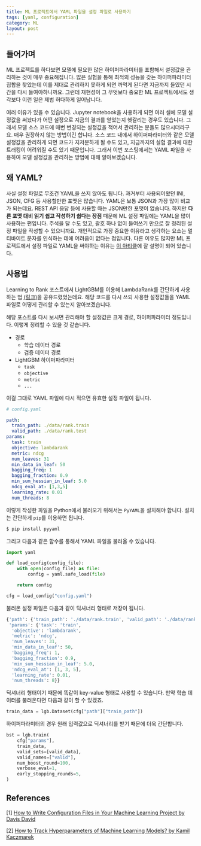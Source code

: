```yaml
---
title: ML 프로젝트에서 YAML 파일을 설정 파일로 사용하기
tags: [yaml, configuration]
category: ML
layout: post
---
```



<!--more-->

## 들어가며

ML 프로젝트를 하다보면 모델에 필요한 많은 하이퍼파라미터를 포함해서 설정값을 관리하는 것이 매우 중요해집니다.
많은 실험을 통해 최적의 성능을 갖는 하이퍼파라미터 집합을 찾았는데 이를 제대로 관리하지 못하게 되면 까먹게 된다면 지금까지 들였던 시간을 다시 들여야하니까요.
그런데 재현성이 그 무엇보다 중요한 ML 프로젝트에서도 생각보다 이런 일은 제법 허다하게 일어납니다.

여러 이유가 있을 수 있습니다. 
Jupyter notebook을 사용하게 되면 여러 셀에 모델 설정값을 써놨다가 어떤 설정으로 지금의 결과를 얻었는지 헷갈리는 경우도 있습니다.
그래서 모델 소스 코드에 매번 변경되는 설정값을 적어서 관리하는 분들도 많으시더라구요.
매우 권장하지 않는 방법이긴 합니다.
소스 코드 내에서 하이퍼파라미터와 같은 모델 설정값을 관리하게 되면 코드가 지저분하게 될 수도 있고, 지금까지의 실험 결과에 대한 트래킹이 어려워질 수도 있기 때문입니다.
그래서 이번 포스팅에서는 YAML 파일을 사용하여 모델 설정값을 관리하는 방법에 대해 알아보겠습니다.

## 왜 YAML?

사실 설정 파일로 무조건 YAML을 쓰지 않아도 됩니다.
과거부터 사용되어왔던 INI, JSON, CFG 등 사용할만한 포맷은 많습니다.
YAML은 보통 JSON과 가장 많이 비교가 되는데요.
REST API 응답 등에 사용할 때는 JSON만한 포맷이 없습니다.
하지만 **다른 포맷 대비 읽기 쉽고 작성하기 쉽다는 장점** 때문에 ML 설정 파일에는 YAML을 많이 사용하는 편입니다.
주석을 달 수도 있고, 괄호 하나 없이 들여쓰기 만으로 잘 정리된 설정 파일을 작성할 수 있으니까요.
개인적으로 가장 중요한 이유라고 생각하는 요소는 멀티바이트 문자를 인식하는 데에 어려움이 없다는 점입니다.
다른 이유도 많지만 ML 프로젝트에서 설정 파일로 YAML을 써야하는 이유는 [이 아티클](https://towardsdatascience.com/5-reasons-to-use-yaml-files-in-your-machine-learning-projects-d4c7b9650f27)에 잘 설명이 되어 있습니다.

## 사용법

Learning to Rank 포스트에서 LightGBM를 이용해 LambdaRank를 간단하게 사용하는 법 [(링크)](http://otzslayer.github.io/ml/2022/02/13/learning-to-rank.html#ltr-using-lightgbm-lambdarank)을 공유드렸었는데요.
해당 코드를 다시 쓰되 사용한 설정값들을 YAML 파일로 어떻게 관리할 수 있는지 알아보겠습니다.

해당 포스트를 다시 보시면 관리해야 할 설정값은 크게 경로, 하이퍼파라미터 정도입니다.
이렇게 정리할 수 있을 것 같습니다.

- 경로
  - 학습 데이터 경로
  - 검증 데이터 경로
- LightGBM 하이퍼파라미터
  - `task`
  - `objective`
  - `metric`
  - `...`

이걸 그대로 YAML 파일에 다시 적으면 유효한 설정 파일이 됩니다.

```yaml
# config.yaml

path:
  train_path: ./data/rank.train
  valid_path: ./data/rank.test
params:
  task: train
  objective: lambdarank
  metric: ndcg
  num_leaves: 31
  min_data_in_leaf: 50
  bagging_freq: 1
  bagging_fraction: 0.9
  min_sum_hessian_in_leaf: 5.0
  ndcg_eval_at: [1,3,5]
  learning_rate: 0.01
  num_threads: 8
```

이렇게 작성한 파일을 Python에서 불러오기 위해서는 `PyYAML`을 설치해야 합니다.
설치는 간단하게 `pip`를 이용하면 됩니다.

```bash
$ pip install pyyaml
```

그리고 다음과 같은 함수를 통해서 YAML 파일을 불러올 수 있습니다.

```python
import yaml

def load_config(config_file):
    with open(config_file) as file:
        config = yaml.safe_load(file)

    return config

cfg = load_config("config.yaml")
```

불러온 설정 파일은 다음과 같이 딕셔너리 형태로 저장이 됩니다.

```python
{'path': {'train_path': './data/rank.train', 'valid_path': './data/rank.test'},
 'params': {'task': 'train',
  'objective': 'lambdarank',
  'metric': 'ndcg',
  'num_leaves': 31,
  'min_data_in_leaf': 50,
  'bagging_freq': 1,
  'bagging_fraction': 0.9,
  'min_sum_hessian_in_leaf': 5.0,
  'ndcg_eval_at': [1, 3, 5],
  'learning_rate': 0.01,
  'num_threads': 8}}
```

딕셔너리 형태이기 때문에 똑같이 key-value 형태로 사용할 수 있습니다.
만약 학습 데이터를 불러온다면 다음과 같이 할 수 있겠죠.

```python
train_data = lgb.Dataset(cfg["path"]["train_path"])
```

하이퍼파라미터의 경우 원래 입력값으로 딕셔너리를 받기 때문에 더욱 간단합니다.

```python
bst = lgb.train(
    cfg["params"],
    train_data,
    valid_sets=[valid_data],
    valid_names=["valid"],
    num_boost_round=100,
    verbose_eval=1,
    early_stopping_rounds=5,
)
```

## References

[1] [How to Write Configuration Files in Your Machine Learning Project by Davis David](https://medium.com/analytics-vidhya/how-to-write-configuration-files-in-your-machine-learning-project-47bc840acc19)

[2] [How to Track Hyperparameters of Machine Learning Models? by Kamil Kaczmarek](https://neptune.ai/blog/how-to-track-hyperparameters)